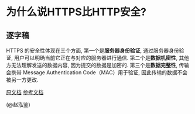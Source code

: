 # 为什么说HTTPS比HTTP安全?

## 逐字稿

HTTPS 的安全性体现在三个方面, 第一个是**服务器身份验证**, 通过服务器身份验证, 用户可以明确当前它正在与对应的服务器进行通信. 第二个是**数据机密性**, 其他方无法理解发送的数据内容, 因为提交的数据是加密的. 第三个是**数据完整性**, 传输会携带 Message Authentication Code（MAC）用于验证, 因此传输的数据不会被另一方更改.

[原文档](http://fanyouf.gitee.io/interview/http/02.html)
[参考文档](https://juejin.cn/post/6844903999431245832#heading-1)

(@赵泓鉴)
